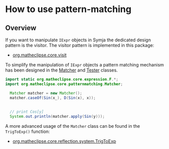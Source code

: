 # How to use pattern-matching

## Overview

If you want to manipulate `IExpr` objects in Symja the dedicated design pattern is the visitor. 
The visitor pattern is implemented in this package:
* [org.matheclipse.core.visit](https://bitbucket.org/axelclk/symja_android_library/src/master/symja_android_library/matheclipse-core/src/main/java/org/matheclipse/core/visit/)

To simplify the manipulation of `IExpr` objects a pattern matching mechanism has been designed in the [Matcher](https://bitbucket.org/axelclk/symja_android_library/src/master/symja_android_library/matheclipse-core/src/main/java/org/matheclipse/core/patternmatching/Matcher.java)
and [Tester](https://bitbucket.org/axelclk/symja_android_library/src/master/symja_android_library/matheclipse-core/src/main/java/org/matheclipse/core/patternmatching/Tester.java) classes.

```java
import static org.matheclipse.core.expression.F.*;
import org.matheclipse.core.patternmatching.Matcher;

  Matcher matcher = new Matcher();
  matcher.caseOf(Sin(x_), D(Sin(x), x));
  
  
  // print Cos[y]
  System.out.println(matcher.apply(Sin(y)));
```

A more advanced usage of the `Matcher` class can be found in the `TrigToExp()` function:
* [org.matheclipse.core.reflection.system.TrigToExp](https://bitbucket.org/axelclk/symja_android_library/src/master/symja_android_library/matheclipse-core/src/main/java/org/matheclipse/core/reflection/system/TrigToExp.java)



